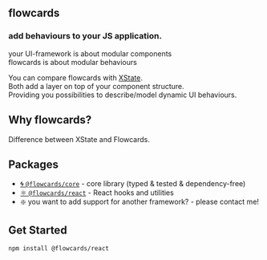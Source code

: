 ## flowcards

### add behaviours to your JS application.

your UI-framework is about modular components<br/>
flowcards is about modular behaviours

You can compare flowcards with [XState](https://github.com/davidkpiano/xstate).<br/>
Both add a layer on top of your component structure.<br/>
Providing you possibilities to describe/model dynamic UI behaviours.<br/>

## Why flowcards?

Difference between XState and Flowcards.

## Packages

- [🌀 `@flowcards/core`](https://github.com/ThomasDeutsch/flowcards/tree/master/packages/core) - core library (typed & tested & dependency-free)
- [⚛️ `@flowcards/react`](https://github.com/ThomasDeutsch/flowcards/tree/master/packages/react) - React hooks and utilities
- ❇️ you want to add support for another framework? - please contact me!

## Get Started

```
npm install @flowcards/react
```
